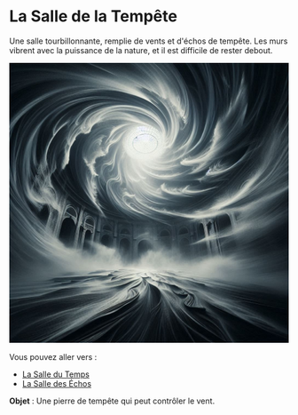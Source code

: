 # La Salle de la Tempête

Une salle tourbillonnante, remplie de vents et d'échos de tempête. Les murs vibrent avec la puissance de la nature, et il est difficile de rester debout.

![Salle de la Tempête](../images/room_11.jpeg)

Vous pouvez aller vers :
- [La Salle du Temps](salle10.md)
- [La Salle des Échos](salle12.md)

**Objet** : Une pierre de tempête qui peut contrôler le vent.
